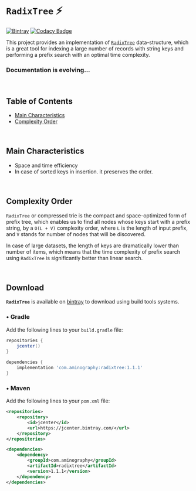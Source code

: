 # `RadixTree` :zap:
[![Bintray](https://img.shields.io/bintray/v/aminography/maven/RadixTree?label=Bintray)](https://bintray.com/aminography/maven/RadixTree/_latestVersion)
[![Codacy Badge](https://app.codacy.com/project/badge/Grade/5716eecf43294ddd9463e129cf6d6073)](https://www.codacy.com/gh/aminography/RadixTree/dashboard?utm_source=github.com&amp;utm_medium=referral&amp;utm_content=aminography/RadixTree&amp;utm_campaign=Badge_Grade)

This project provides an implementation of [`RadixTree`](https://en.wikipedia.org/wiki/Radix_tree) data-structure, which is a great tool for indexing a large number of records with string keys and performing a prefix search with an optimal time complexity. 

### Documentation is evolving...

<br/>

Table of Contents
-----------------
- [Main Characteristics](#main-characteristics)
- [Complexity Order](#complexity-order)

<br/>

Main Characteristics
--------------------
- Space and time efficiency
- In case of sorted keys in insertion. it preserves the order.

<br/>

Complexity Order
--------------------
`RadixTree` or compressed trie is the compact and space-optimized form of prefix tree,
which enables us to find all nodes whose keys start with a prefix string, by a `O(L + V)` complexity order, where `L` is the length of input
prefix, and `V` stands for number of nodes that will be discovered.

In case of large datasets, the length of keys are dramatically lower than number of items, which means that the time complexity of prefix search using `RadixTree` is significantly better than linear search.

<br/>

Download
--------
**`RadixTree`** is available on [bintray](https://bintray.com/aminography/maven/RadixTree) to download using build tools systems.

### • Gradle
Add the following lines to your `build.gradle` file:

```gradle
repositories {
    jcenter()
}
  
dependencies {
    implementation 'com.aminography:radixtree:1.1.1'
}
```

### • Maven
Add the following lines to your `pom.xml` file:

```xml
<repositories>
    <repository>
        <id>jcenter</id>
        <url>https://jcenter.bintray.com/</url>
    </repository>
</repositories>

<dependencies>
    <dependency>
        <groupId>com.aminography</groupId>
        <artifactId>radixtree</artifactId>
        <version>1.1.1</version>
    </dependency>
</dependencies>
```

<br/>
